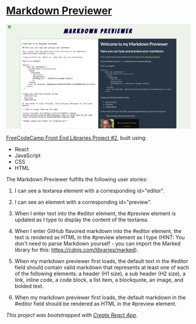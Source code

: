 # [Markdown Previewer](https://andy-mc-donald.github.io/markdown-previewer/)

![Markdown previewer screenshot](markdown-previewer.png)

[FreeCodeCamp Front End Libraries Project #2](https://www.freecodecamp.org/learn/front-end-libraries/front-end-libraries-projects/build-a-markdown-previewer), built using:

* React
* JavaScript
* CSS 
* HTML

The Markdown Previewer fulfills the following user stories: 

1. I can see a textarea element with a corresponding id="editor".

2. I can see an element with a corresponding id="preview".

3. When I enter text into the #editor element, the #preview element is updated as I type to display the content of the textarea.

4. When I enter GitHub flavored markdown into the #editor element, the text is rendered as HTML in the #preview element as I type (HINT: You don't need to parse Markdown yourself - you can import the Marked library for this: https://cdnjs.com/libraries/marked).

5. When my markdown previewer first loads, the default text in the #editor field should contain valid markdown that represents at least one of each of the following elements: a header (H1 size), a sub header (H2 size), a link, inline code, a code block, a list item, a blockquote, an image, and bolded text.

6. When my markdown previewer first loads, the default markdown in the #editor field should be rendered as HTML in the #preview element.

*This project was bootstrapped with [Create React App](https://github.com/facebook/create-react-app).*
